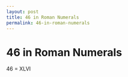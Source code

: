 ```yaml
---
layout: post
title: 46 in Roman Numerals
permalink: 46-in-roman-numerals
---
```


# 46 in Roman Numerals

46 = XLVI
